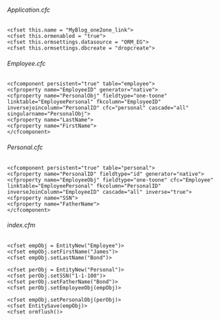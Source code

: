 ###### Application.cfc

	<cfset this.name = "MyBlog_one2one_link">
	<cfset this.ormenabled = "true">
	<cfset this.ormsettings.datasource = "ORM_EG">
	<cfset this.ormsettings.dbcreate = "dropcreate">


###### Employee.cfc

	<cfcomponent persistent="true" table="employee">
	<cfproperty name="EmployeeID" generator="native">
	<cfproperty name="PersonalObj" fieldtype="one-toone" linktable="EmployeePersonal" fkcolumn="EmployeeID" inversejoincolumn="PersonalID" cfc="personal" cascade="all" singularname="PersonalObj">
	<cfproperty name="LastName">
	<cfproperty name="FirstName">
	</cfcomponent>


###### Personal.cfc

	<cfcomponent persistent="true" table="personal">
	<cfproperty name="PersonalID" fieldtype="id" generator="native">
	<cfproperty name="EmployeeObj" fieldtype="one-toone" cfc="Employee" linktable="EmployeePersonal" fkcolumn="PersonalID" inverseJoinColumn="EmployeeID" cascade="all" inverse="true">
	<cfproperty name="SSN">
	<cfproperty name="FatherName">
	</cfcomponent>


###### index.cfm

	<cfset empObj = EntityNew("Employee")>
	<cfset empObj.setFirstName("James")>
	<cfset empObj.setLastName("Bond")>

	<cfset perObj = EntityNew("Personal")>
	<cfset perObj.setSSN("1-1-100")>
	<cfset perObj.setFatherName("Bond")>
	<cfset perObj.setEmployeeObj(empObj)>

	<cfset empObj.setPersonalObj(perObj)>
	<cfset EntitySave(empObj)>
	<cfset ormflush()>
